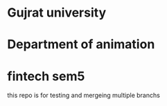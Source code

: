 # Gujrat university
# Department of animation
# fintech sem5
this repo is for testing and mergeing multiple branchs
